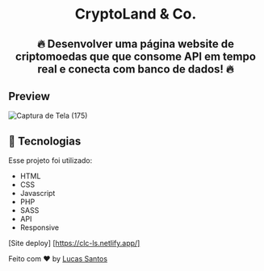 <strong><h1 align="center">CryptoLand & Co.</h1></strong>


<h2 align="center">🔥 Desenvolver uma página website de criptomoedas que que consome API em tempo real e conecta com banco de dados!  🔥</h2>


## Preview

![Captura de Tela (175)](https://github.com/lucassantosdl/CLC/assets/113383301/912b36c7-426d-4d66-8b19-81d0fd437787)

## :rocket: Tecnologias 

Esse projeto foi utilizado:

- HTML
- CSS
- Javascript
- PHP
- SASS
- API
- Responsive

[Site deploy] [https://clc-ls.netlify.app/]

Feito com ♥ by [Lucas Santos](https://github.com/lucassantosdl)



